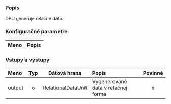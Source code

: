 ### Popis

DPU generuje relačné data.

### Konfiguračné parametre

| Meno | Popis |
|:----|:----|

### Vstupy a výstupy ###

|Meno |Typ | Dátová hrana | Popis | Povinné |
|:--------|:------:|:------:|:-------------|:---------------------:|
|output|o|RelationalDataUnit|Vygenerované data v relačnej forme|x|